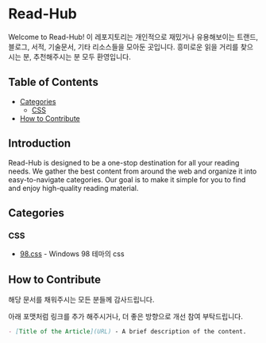 # Read-Hub

Welcome to Read-Hub! 이 레포지토리는 개인적으로 재밌거나 유용해보이는 트랜드, 블로그, 서적, 기술문서, 기타 리소스들을 모아둔 곳입니다. 흥미로운 읽을 거리를 찾으시는 분, 추천해주시는 분 모두 환영입니다.

## Table of Contents

- [Categories](#categories)
  - [CSS](#css)
- [How to Contribute](#how-to-contribute)

## Introduction

Read-Hub is designed to be a one-stop destination for all your reading needs. We gather the best content from around the web and organize it into easy-to-navigate categories. Our goal is to make it simple for you to find and enjoy high-quality reading material.

## Categories

### CSS

- [98.css](https://jdan.github.io/98.css/) - Windows 98 테마의 css

## How to Contribute

해당 문서를 채워주시는 모든 분들께 감사드립니다.

아래 포맷처럼 링크를 추가 해주시거나, 더 좋은 방향으로 개선 참여 부탁드립니다.

  ```markdown
  - [Title of the Article](URL) - A brief description of the content.
  ```
